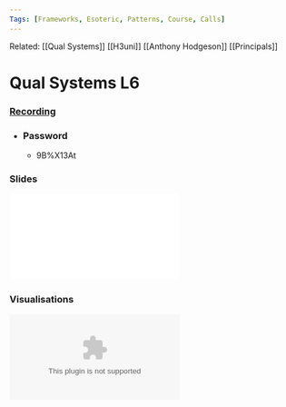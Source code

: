 ```yaml
---
Tags: [Frameworks, Esoteric, Patterns, Course, Calls]
---
```

Related: [[Qual Systems]] [[H3uni]] [[Anthony Hodgeson]] [[Principals]]
# Qual Systems L6

### [Recording](https://us02web.zoom.us/rec/share/efXtNs5wGis9J36T2ZVhPVTd_xQ62KXgaHLAdcYOYMgN3-3zM2HYIuU0-rPAJ4tT.9FNVgj1hAsLQdUAG)
- ### Password
	- 9B%X13At

### Slides
![](assets/1626444228_8.pdf)



### Visualisations
![](assets/VisualQualSystems.pptx)
